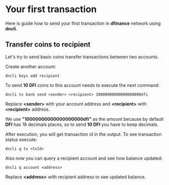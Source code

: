 # Your first transaction

Here is guide how to send your first transaction in **dfinance** network using **dncli**.

## Transfer coins to recipient

Let's try to send basic coins transfer transactions between two accounts.

Create another account:

```text
dncli keys add recipient
```

To send **10 DFI** coins to this account needs to execute the next command:

```text
dncli tx bank send <sender> <recipient> 10000000000000000000dfi
```

Replace **&lt;sender&gt;** with your account address and **&lt;recipient&gt;** with **&lt;recipient&gt;** address.

We use **"10000000000000000000dfi"** as the amount because by default **DFI** has 18 decimals places, so to send **10 DFI** you have to keep decimals.

After execution, you will get transaction id in the output. To see transaction status execute:

```text
dncli q tx <txId>
```

Also now you can query a recipient account and see how balance updated:

```text
dncli q account <address>
```

Replace **&lt;address&gt;** with recipient address to see updated balance.

